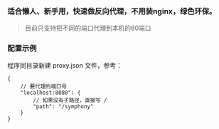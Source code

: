 ### 适合懒人、新手用，快速做反向代理，不用装nginx，绿色环保。

> 目前只支持把不同的端口代理到本机的80端口

### 配置示例

程序同目录新建 proxy.json 文件，参考：

```
{
    // 要代理的端口号
    "localhost:8080": {
        // 如果没有子路径，直接写 /
        "path": "/symphony"
    }
}
```